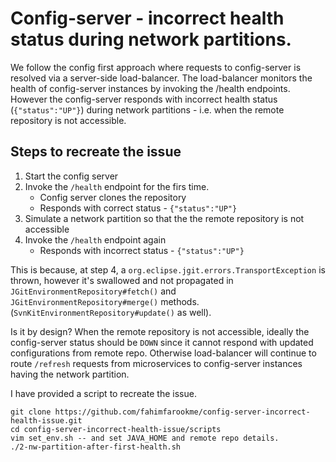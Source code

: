 # Config-server - incorrect health status during network partitions.

We follow the config first approach where requests to config-server is resolved via a server-side load-balancer. The load-balancer monitors the health of config-server instances by invoking the /health endpoints. However the config-server responds with incorrect health status (`{"status":"UP"}`) during network partitions - i.e. when the remote repository is not accessible.

## Steps to recreate the issue
1. Start the config server
2. Invoke the `/health` endpoint for the firs time.
   - Config server clones the repository
   - Responds with correct status - `{"status":"UP"}`
3. Simulate a network partition so that the the remote repository is not accessible
4. Invoke the `/health` endpoint again
   - Responds with incorrect status - `{"status":"UP"}`

This is because, at step 4, a `org.eclipse.jgit.errors.TransportException` is thrown, however it's swallowed and not propagated in `JGitEnvironmentRepository#fetch()` and `JGitEnvironmentRepository#merge()` methods. (`SvnKitEnvironmentRepository#update()` as well).

Is it by design? When the remote repository is not accessible, ideally the config-server status should be `DOWN` since it cannot respond with updated configurations from remote repo. Otherwise load-balancer will continue to route `/refresh` requests from microservices to config-server instances having the network partition.

I have provided a script to recreate the issue.

```
git clone https://github.com/fahimfarookme/config-server-incorrect-health-issue.git
cd config-server-incorrect-health-issue/scripts
vim set_env.sh -- and set JAVA_HOME and remote repo details.
./2-nw-partition-after-first-health.sh
```
